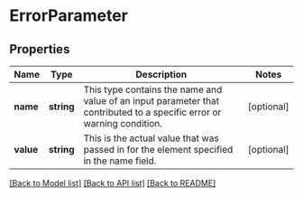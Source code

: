 # ErrorParameter

## Properties
Name | Type | Description | Notes
------------ | ------------- | ------------- | -------------
**name** | **string** | This type contains the name and value of an input parameter that contributed to a specific error or warning condition. | [optional] 
**value** | **string** | This is the actual value that was passed in for the element specified in the name field. | [optional] 

[[Back to Model list]](../README.md#documentation-for-models) [[Back to API list]](../README.md#documentation-for-api-endpoints) [[Back to README]](../README.md)



